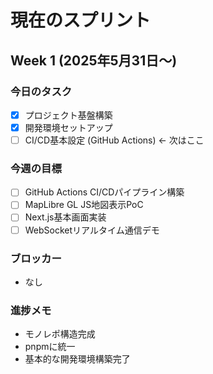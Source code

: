 # 現在のスプリント

## Week 1 (2025年5月31日〜)

### 今日のタスク

- [x] プロジェクト基盤構築
- [x] 開発環境セットアップ
- [ ] CI/CD基本設定 (GitHub Actions) ← 次はここ

### 今週の目標

- [ ] GitHub Actions CI/CDパイプライン構築
- [ ] MapLibre GL JS地図表示PoC
- [ ] Next.js基本画面実装
- [ ] WebSocketリアルタイム通信デモ

### ブロッカー

- なし

### 進捗メモ

- モノレポ構造完成
- pnpmに統一
- 基本的な開発環境構築完了
